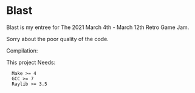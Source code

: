 # Blast
Blast is my entree for The 2021 March 4th - March 12th Retro Game Jam.

Sorry about the poor quality of the code. 

Compilation:

  This project Needs:
  
      Make >= 4
      GCC >= 7
      Raylib >= 3.5
      
      
        
